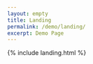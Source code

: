 ```yaml
---
layout: empty
title: Landing
permalink: /demo/landing/
excerpt: Demo Page
---
```


{% include landing.html %}
